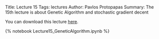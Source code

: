 Title: Lecture 15
Tags: lectures
Author: Pavlos Protopapas
Summary: The 15th lecture is about Genetic Algorithm and stochastic gradient decent

You can download this lecture [here]({filename}/../../notebooks/Lecture15_GeneticAlgorithm.ipynb).

{% notebook Lecture15_GeneticAlgorithm.ipynb  %}
